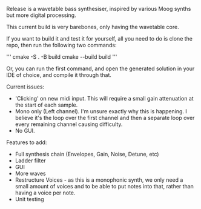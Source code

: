 Release is a wavetable bass synthesiser, inspired by various Moog synths but more digital processing.

This current build is very barebones, only having the wavetable core.

If you want to build it and test it for yourself, all you need to do is clone the repo, then run the following two commands:

'''
cmake -S . -B build 
cmake --build build
'''

Or, you can run the first command, and open the generated solution in your IDE of choice, and compile it through that.

Current issues:
  - 'Clicking' on new midi input. This will require a small gain attenuation at the start of each sample.
  - Mono only (Left channel). I'm unsure exactly why this is happening. I believe it's the loop over the first channel and then a separate loop over every remaining channel causing difficulty.
  - No GUI.

Features to add:
  - Full synthesis chain (Envelopes, Gain, Noise, Detune, etc)
  - Ladder filter
  - GUI
  - More waves
  - Restructure Voices - as this is a monophonic synth, we only need a small amount of voices and to be able to put notes into that, rather than having a voice per note.
  - Unit testing
